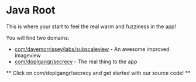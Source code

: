 Java Root
=========

This is where your start to feel the real warm and fuzziness in the app!

You will find two domains:

* [com/davemorrissey/labs/subscaleview] - An awesome improved imageview
* [com/doplgangr/secrecy] - The real thing to the app

[com/davemorrissey/labs/subscaleview]:/com/davemorrissey/labs/subscaleview
[com/doplgangr/secrecy]:/com/doplgangr/secrecy

** Click on com/doplgangr/secrecy and get started with our source code! **